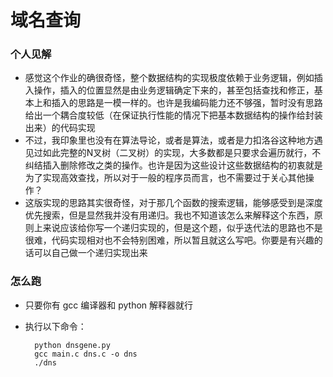 # 域名查询
### 个人见解
* 感觉这个作业的确很奇怪，整个数据结构的实现极度依赖于业务逻辑，例如插入操作，插入的位置显然是由业务逻辑确定下来的，甚至包括查找和修正，基本上和插入的思路是一模一样的。也许是我编码能力还不够强，暂时没有思路给出一个耦合度较低（在保证执行性能的情况下把基本数据结构的操作给封装出来）的代码实现<br>
* 不过，我印象里也没有在算法导论，或者是算法，或者是力扣洛谷这种地方遇见过如此完整的N叉树（二叉树）的实现，大多数都是只要求会遍历就行，不纠结插入删除修改之类的操作。也许是因为这些设计这些数据结构的初衷就是为了实现高效查找，所以对于一般的程序员而言，也不需要过于关心其他操作？
* 这版实现的思路其实很奇怪，对于那几个函数的搜索逻辑，能够感受到是深度优先搜索，但是显然我并没有用递归。我也不知道该怎么来解释这个东西，原则上来说应该给你写一个递归实现的，但是这个题，似乎迭代法的思路也不是很难，代码实现相对也不会特别困难，所以暂且就这么写吧。你要是有兴趣的话可以自己做一个递归实现出来 

### 怎么跑
* 只要你有 gcc 编译器和 python 解释器就行
* 执行以下命令：

        python dnsgene.py
        gcc main.c dns.c -o dns
        ./dns